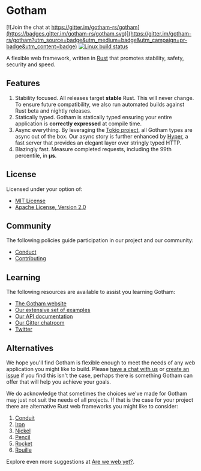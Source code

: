 # Gotham

[![Join the chat at https://gitter.im/gotham-rs/gotham](https://badges.gitter.im/gotham-rs/gotham.svg)](https://gitter.im/gotham-rs/gotham?utm_source=badge&utm_medium=badge&utm_campaign=pr-badge&utm_content=badge) [![Linux build status](https://travis-ci.org/gotham-rs/gotham.svg?branch=master)](https://travis-ci.org/gotham-rs/gotham)

A flexible web framework, written in [Rust](https://www.rust-lang.org/) that promotes stability,
safety, security and speed.

## Features

1.  Stability focused. All releases target **stable** Rust. This will never change.
    To ensure future compatibility, we also run automated builds against Rust beta and
    nightly releases.
1.  Statically typed. Gotham is statically typed ensuring your
    entire application is **correctly expressed** at compile time.
1.  Async everything. By leveraging the [Tokio project](https://tokio.rs), all Gotham types are
    async out of the box.  Our async story is further enhanced by [Hyper](https://hyper.rs),
    a fast server that provides an elegant layer over stringly typed HTTP.
1.  Blazingly fast. Measure completed requests, including the 99th percentile, in **µs**.

## License

Licensed under your option of:

* [MIT License](LICENSE-MIT)
* [Apache License, Version 2.0](LICENSE-APACHE)

## Community

The following policies guide participation in our project and our community:

* [Conduct](CONDUCT.md)
* [Contributing](CONTRIBUTING.md)

## Learning

The following resources are available to assist you learning Gotham:

* [The Gotham website](https://gotham.rs)
* [Our extensive set of examples](examples)
* [Our API documentation](https://docs.rs/gotham/)
* [Our Gitter chatroom](https://gitter.im/gotham-rs/gotham)
* [Twitter](https://twitter.com/gotham_rs)

## Alternatives

We hope you'll find Gotham is flexible enough to meet the needs of any web application you
might like to build. Please [have a chat with us](https://gitter.im/gotham-rs/gotham) or
[create an issue](https://github.com/gotham-rs/gotham/issues) if you find this isn't the case,
perhaps there is something Gotham can offer that will help you achieve your goals.

We do acknowledge that sometimes the choices we've made for Gotham may just not suit the needs of
all projects. If that is the case for your project there are alternative Rust web frameworks you
might like to consider:

1. [Conduit](https://github.com/conduit-rust/conduit)
1. [Iron](https://github.com/iron/iron)
1. [Nickel](https://github.com/nickel-org/nickel.rs)
1. [Pencil](https://github.com/fengsp/pencil)
1. [Rocket](https://github.com/SergioBenitez/Rocket)
1. [Rouille](https://github.com/tomaka/rouille)

Explore even more suggestions at [Are we web yet?](http://www.arewewebyet.org/).
